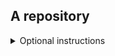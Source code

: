 ## A repository

<details><summary>Optional instructions</summary>
<p>
  
### header
:thinking: This does something

```console
sudo this is some code
```

</p>
</details>

